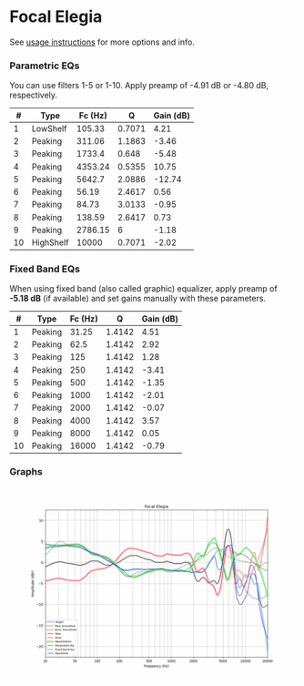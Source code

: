 # Focal Elegia
See [usage instructions](https://github.com/jaakkopasanen/AutoEq#usage) for more options and info.

### Parametric EQs
You can use filters 1-5 or 1-10. Apply preamp of -4.91 dB or -4.80 dB, respectively.

|   # | Type      |   Fc (Hz) |      Q |   Gain (dB) |
|-----|-----------|-----------|--------|-------------|
|   1 | LowShelf  |    105.33 | 0.7071 |        4.21 |
|   2 | Peaking   |    311.06 | 1.1863 |       -3.46 |
|   3 | Peaking   |   1733.4  | 0.648  |       -5.48 |
|   4 | Peaking   |   4353.24 | 0.5355 |       10.75 |
|   5 | Peaking   |   5642.7  | 2.0886 |      -12.74 |
|   6 | Peaking   |     56.19 | 2.4617 |        0.56 |
|   7 | Peaking   |     84.73 | 3.0133 |       -0.95 |
|   8 | Peaking   |    138.59 | 2.6417 |        0.73 |
|   9 | Peaking   |   2786.15 | 6      |       -1.18 |
|  10 | HighShelf |  10000    | 0.7071 |       -2.02 |

### Fixed Band EQs
When using fixed band (also called graphic) equalizer, apply preamp of **-5.18 dB** (if available) and set gains manually with these parameters.

|   # | Type    |   Fc (Hz) |      Q |   Gain (dB) |
|-----|---------|-----------|--------|-------------|
|   1 | Peaking |     31.25 | 1.4142 |        4.51 |
|   2 | Peaking |     62.5  | 1.4142 |        2.92 |
|   3 | Peaking |    125    | 1.4142 |        1.28 |
|   4 | Peaking |    250    | 1.4142 |       -3.41 |
|   5 | Peaking |    500    | 1.4142 |       -1.35 |
|   6 | Peaking |   1000    | 1.4142 |       -2.01 |
|   7 | Peaking |   2000    | 1.4142 |       -0.07 |
|   8 | Peaking |   4000    | 1.4142 |        3.57 |
|   9 | Peaking |   8000    | 1.4142 |        0.05 |
|  10 | Peaking |  16000    | 1.4142 |       -0.79 |

### Graphs
![](./Focal%20Elegia.png)
